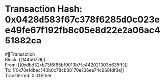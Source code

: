 
Transaction Hash: 0x0428d583f67c378f6285d0c023ee49fe67f192fb8c05e8d22e2a06ac451882ca
====================================================================================
  
#💸Transaction  
Block: [[14456776]]  
From: [[0xdbd324b73f6f85bf9013b75c442021303b635ff9]]  
To: [[0x70efdbec540b0c78cb38170e936ee74c968fdf3e]]  
Transferred: 0.01 Ether